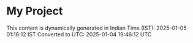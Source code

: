 # My Project

This content is dynamically generated in Indian Time (IST): 2025-01-05 01:16:12 IST
Converted to UTC: 2025-01-04 19:46:12 UTC
